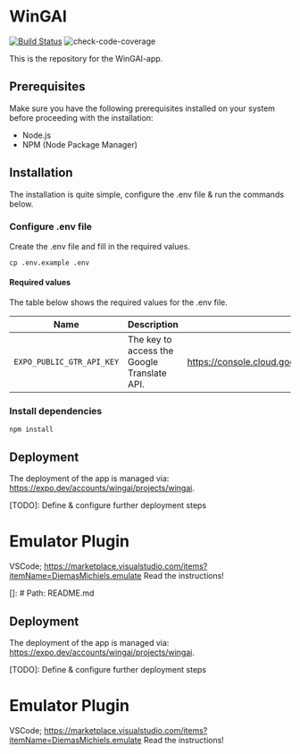 # WinGAI

[![Build Status](https://github.com/Windesheim-AI-App/WingAI/actions/workflows/app.build.yml/badge.svg)](https://github.com/Windesheim-AI-App/WingAI/actions/workflows/app.build.yml)
![check-code-coverage](https://img.shields.io/badge/code--coverage-73.83%25-yellow)

This is the repository for the WinGAI-app.

## Prerequisites

Make sure you have the following prerequisites installed on your system before proceeding with the installation:

-   Node.js
-   NPM (Node Package Manager)

## Installation

The installation is quite simple, configure the .env file & run the commands below.

### Configure .env file

Create the .env file and fill in the required values.

```shell
cp .env.example .env
```

#### Required values

The table below shows the required values for the .env file.

| Name                      | Description                                 | Link                                                               |
| ------------------------- | ------------------------------------------- | ------------------------------------------------------------------ |
| `EXPO_PUBLIC_GTR_API_KEY` | The key to access the Google Translate API. | https://console.cloud.google.com/apis/api/translate.googleapis.com |

### Install dependencies

```shell
npm install
```

## Deployment

The deployment of the app is managed via: https://expo.dev/accounts/wingai/projects/wingai.

[TODO]: Define & configure further deployment steps

# Emulator Plugin

VSCode; https://marketplace.visualstudio.com/items?itemName=DiemasMichiels.emulate
Read the instructions!

[]: # Path: README.md

## Deployment

The deployment of the app is managed via: https://expo.dev/accounts/wingai/projects/wingai.

[TODO]: Define & configure further deployment steps

# Emulator Plugin

VSCode; https://marketplace.visualstudio.com/items?itemName=DiemasMichiels.emulate
Read the instructions!
